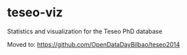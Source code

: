 teseo-viz
==========

Statistics and visualization for the Teseo PhD database

Moved to: https://github.com/OpenDataDayBilbao/teseo2014
